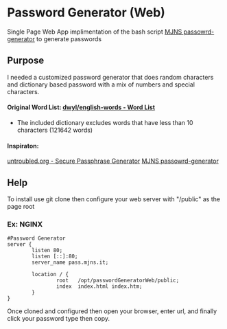 # Password Generator (Web)
Single Page Web App implimentation of the bash script [MJNS passowrd-generator](https://github.com/mjnshosting/password-generator) to generate passwords
 
## Purpose
I needed a customized password generator that does random characters and dictionary based password with a mix of numbers and special characters.
 
#### Original Word List: [dwyl/english-words - Word List ](https://github.com/dwyl/english-words)
* The included dictionary excludes words that have less than 10 characters (121642 words)
#### Inspiraton: 
[untroubled.org - Secure Passphrase Generator](https://untroubled.org/pwgen/ppgen.cgi) 
[MJNS passowrd-generator](https://github.com/mjnshosting/password-generator)

## Help
To install use git clone then configure your web server with "<install dir>/public" as the page root
### Ex: NGINX
```
#Password Generator
server {
        listen 80;
        listen [::]:80;
        server_name pass.mjns.it;

        location / {
                root   /opt/passwordGeneratorWeb/public;
                index  index.html index.htm;
        }
}
```
Once cloned and configured then open your browser, enter url, and finally click your password type then copy.
